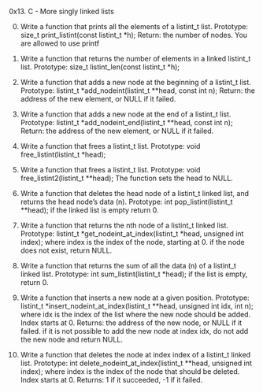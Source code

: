 0x13. C - More singly linked lists

0. Write a function that prints all the elements of a listint_t list. Prototype:
size_t print_listint(const listint_t *h); Return: the number of nodes. You are
allowed to use printf

1. Write a function that returns the number of elements in a linked listint_t
list. Prototype: size_t listint_len(const listint_t *h);

2. Write a function that adds a new node at the beginning of a listint_t list.
Prototype: listint_t *add_nodeint(listint_t **head, const int n); Return: the
address of the new element, or NULL if it failed.

3. Write a function that adds a new node at the end of a listint_t list.
Prototype: listint_t *add_nodeint_end(listint_t **head, const int n); Return:
the address of the new element, or NULL if it failed.

4. Write a function that frees a listint_t list. Prototype: void
free_listint(listint_t *head);

5. Write a function that frees a listint_t list. Prototype: void
free_listint2(listint_t **head); The function sets the head to NULL.

6. Write a function that deletes the head node of a listint_t linked list, and
returns the head node’s data (n). Prototype: int pop_listint(listint_t
**head); if the linked list is empty return 0.

7. Write a function that returns the nth node of a listint_t linked list.
Prototype: listint_t *get_nodeint_at_index(listint_t *head, unsigned int index);
where index is the index of the node, starting at 0. if the node does not exist,
      return NULL.

8. Write a function that returns the sum of all the data (n) of a listint_t
linked list. Prototype: int sum_listint(listint_t *head); if the list is empty,
return 0.

9. Write a function that inserts a new node at a given position. Prototype:
listint_t *insert_nodeint_at_index(listint_t **head, unsigned int idx, int
n); where idx is the index of the list where the new node should
be added. Index starts at 0. Returns: the address of the new node, or NULL if it
failed. if it is not possible to add the new node at index idx, do not add the
new node and return NULL.

10. Write a function that deletes the node at index index of a listint_t linked
list. Prototype: int delete_nodeint_at_index(listint_t **head, unsigned int
index); where index is the index of the node that should be deleted. Index
starts at 0. Returns: 1 if it succeeded, -1 if it failed.
